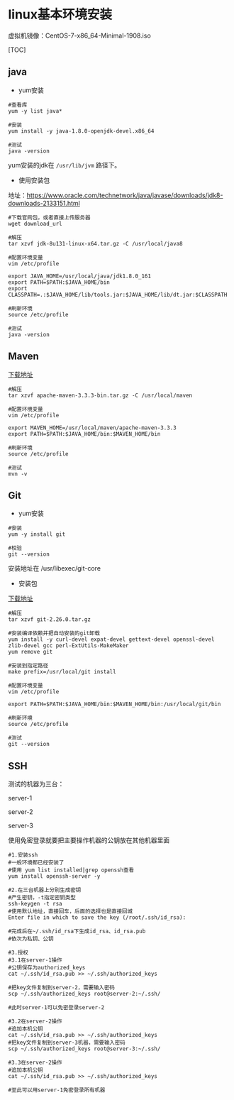 # linux基本环境安装

虚拟机镜像：CentOS-7-x86_64-Minimal-1908.iso



[TOC]



## java

- yum安装

```shell
#查看库
yum -y list java*

#安装
yum install -y java-1.8.0-openjdk-devel.x86_64

#测试
java -version
```

 yum安装的jdk在 `/usr/lib/jvm` 路径下。



- 使用安装包

地址：https://www.oracle.com/technetwork/java/javase/downloads/jdk8-downloads-2133151.html

```shell
#下载官网包，或者直接上传服务器
wget download_url

#解压
tar xzvf jdk-8u131-linux-x64.tar.gz -C /usr/local/java8

#配置环境变量
vim /etc/profile

export JAVA_HOME=/usr/local/java/jdk1.8.0_161
export PATH=$PATH:$JAVA_HOME/bin
export CLASSPATH=.:$JAVA_HOME/lib/tools.jar:$JAVA_HOME/lib/dt.jar:$CLASSPATH

#刷新环境
source /etc/profile

#测试
java -version
```



## Maven

[下载地址]( https://maven.apache.org/download.cgi )

```shell
#解压
tar xzvf apache-maven-3.3.3-bin.tar.gz -C /usr/local/maven

#配置环境变量
vim /etc/profile

export MAVEN_HOME=/usr/local/maven/apache-maven-3.3.3
export PATH=$PATH:$JAVA_HOME/bin:$MAVEN_HOME/bin

#刷新环境
source /etc/profile

#测试
mvn -v
```



## Git

- yum安装

```shell
#安装
yum -y install git

#校验
git --version
```

安装地址在 /usr/libexec/git-core 



- 安装包

[下载地址]( https://github.com/git/git/releases )

```shell
#解压
tar xzvf git-2.26.0.tar.gz 

#安装编译依赖并把自动安装的git卸载
yum install -y curl-devel expat-devel gettext-devel openssl-devel zlib-devel gcc perl-ExtUtils-MakeMaker
yum remove git

#安装到指定路径
make prefix=/usr/local/git install

#配置环境变量
vim /etc/profile

export PATH=$PATH:$JAVA_HOME/bin:$MAVEN_HOME/bin:/usr/local/git/bin

#刷新环境
source /etc/profile

#测试
git --version
```



## SSH

测试的机器为三台：

server-1

server-2

server-3



使用免密登录就要把主要操作机器的公钥放在其他机器里面



```shell
#1.安装ssh
#一般环境都已经安装了
#使用 yum list installed|grep openssh查看
yum install openssh-server -y

#2.在三台机器上分别生成密钥
#产生密钥，-t指定密钥类型
ssh-keygen -t rsa
#使用默认地址，直接回车，后面的选择也是直接回城
Enter file in which to save the key (/root/.ssh/id_rsa): 

#完成后在~/.ssh/id_rsa下生成id_rsa、id_rsa.pub
#依次为私钥、公钥

#3.授权
#3.1在server-1操作
#公钥保存为authorized_keys
cat ~/.ssh/id_rsa.pub >> ~/.ssh/authorized_keys

#把key文件复制到server-2，需要输入密码
scp ~/.ssh/authorized_keys root@server-2:~/.ssh/

#此时server-1可以免密登录server-2

#3.2在server-2操作
#追加本机公钥
cat ~/.ssh/id_rsa.pub >> ~/.ssh/authorized_keys
#把key文件复制到server-3机器，需要输入密码
scp ~/.ssh/authorized_keys root@server-3:~/.ssh/

#3.3在server-2操作
#追加本机公钥
cat ~/.ssh/id_rsa.pub >> ~/.ssh/authorized_keys

#至此可以用server-1免密登录所有机器
```

